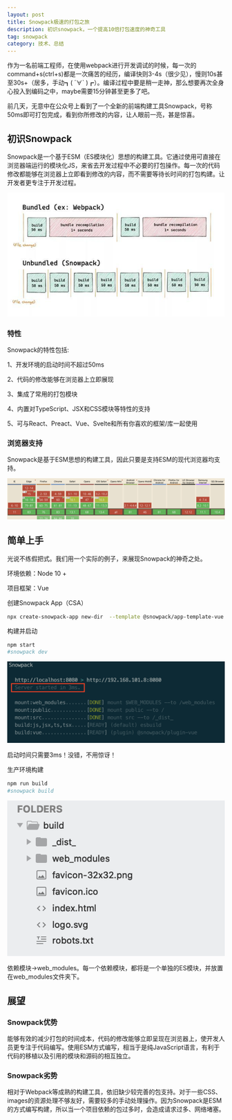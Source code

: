 ```yaml
---
layout: post
title: Snowpack极速的打包之旅
description: 初识snowpack，一个提高10倍打包速度的神奇工具
tag: snowpack
category: 技术、总结
---
```

作为一名前端工程师，在使用webpack进行开发调试的时候，每一次的command+s(ctrl+s)都是一次痛苦的经历，编译快则3-4s（很少见），慢则10s甚至30s+（居多，手动┓( ´∀` )┏）。编译过程中要是稍一走神，那么想要再次全身心投入到编码之中，maybe需要15分钟甚至更多了吧。

前几天，无意中在公众号上看到了一个全新的前端构建工具Snowpack，号称50ms即可打包完成，看到你所修改的内容，让人眼前一亮，甚是惊喜。

## 初识Snowpack

Snowpack是一个基于ESM（ES模块化）思想的构建工具。它通过使用可直接在浏览器端运行的模块化JS，来省去开发过程中不必要的打包操作。每一次的代码修改都能够在浏览器上立即看到修改的内容，而不需要等待长时间的打包构建。让开发者更专注于开发过程。

![](/images/20200531snowpack/bundle.jpeg)

### 特性

Snowpack的特性包括:

1、开发环境的启动时间不超过50ms

2、代码的修改能够在浏览器上立即展现

3、集成了常用的打包模块

4、内置对TypeScript、JSX和CSS模块等特性的支持

5、可与React、Preact、Vue、Svelte和所有你喜欢的框架/库一起使用

### 浏览器支持

Snowpack是基于ESM思想的构建工具，因此只要是支持ESM的现代浏览器均支持。

![](/images/20200531snowpack/browser.png)

## 简单上手

光说不练假把式。我们用一个实际的例子，来展现Snowpack的神奇之处。

环境依赖：Node 10 +

项目框架：Vue

创建Snowpack App（CSA）

```bash
npx create-snowpack-app new-dir  --template @snowpack/app-template-vue
```

构建并启动

```bash
npm start
#snowpack dev
```

![](/images/20200531snowpack/snowpack-dev.png)

启动时间只需要3ms！没错，不用惊讶！

生产环境构建

```bash
npm run build
#snowpack build
```

![](/images/20200531snowpack/snowpack-dir.png)

依赖模块->web_modules。每一个依赖模块，都将是一个单独的ES模块，并放置在web_modules文件夹下。

## 展望

### Snowpack优势

能够有效的减少打包的时间成本，代码的修改能够立即呈现在浏览器上，使开发人员更专注于代码编写。使用ESM方式编写，相当于是纯JavaScript语言，有利于代码的移植以及引用的模块和源码的相互独立。

### Snowpack劣势

相对于Webpack等成熟的构建工具，依旧缺少较完善的包支持。对于一些CSS、images的资源处理不够友好，需要较多的手动处理操作。因为Snowpack是ESM的方式编写构建，所以当一个项目依赖的包过多时，会造成请求过多、网络堵塞。

